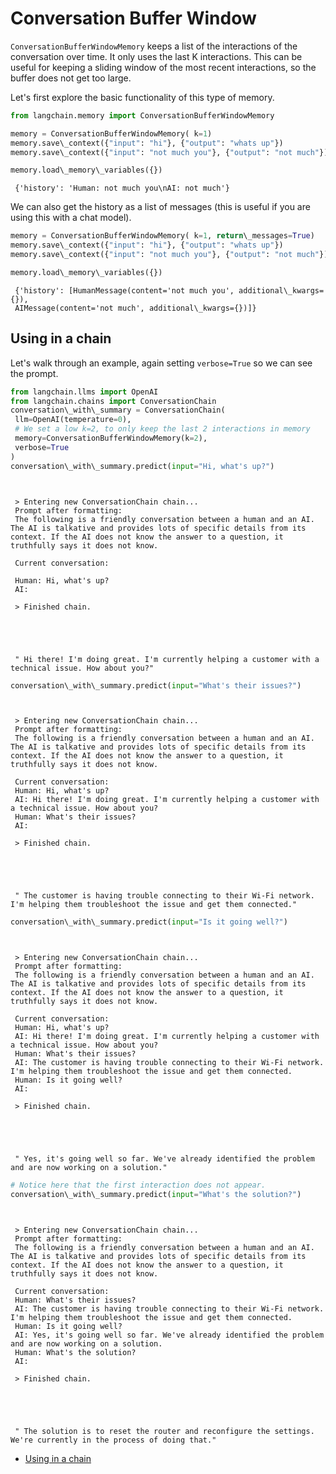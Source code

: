 # Conversation Buffer Window

`ConversationBufferWindowMemory` keeps a list of the interactions of the conversation over time. It only uses the last K interactions. This can be useful for keeping a sliding window of the most recent interactions, so the buffer does not get too large.

Let's first explore the basic functionality of this type of memory.

```python
from langchain.memory import ConversationBufferWindowMemory  

```

```python
memory = ConversationBufferWindowMemory( k=1)  
memory.save\_context({"input": "hi"}, {"output": "whats up"})  
memory.save\_context({"input": "not much you"}, {"output": "not much"})  

```

```python
memory.load\_memory\_variables({})  

```

```text
 {'history': 'Human: not much you\nAI: not much'}  

```

We can also get the history as a list of messages (this is useful if you are using this with a chat model).

```python
memory = ConversationBufferWindowMemory( k=1, return\_messages=True)  
memory.save\_context({"input": "hi"}, {"output": "whats up"})  
memory.save\_context({"input": "not much you"}, {"output": "not much"})  

```

```python
memory.load\_memory\_variables({})  

```

```text
 {'history': [HumanMessage(content='not much you', additional\_kwargs={}),  
 AIMessage(content='not much', additional\_kwargs={})]}  

```

## Using in a chain[​](#using-in-a-chain "Direct link to Using in a chain")

Let's walk through an example, again setting `verbose=True` so we can see the prompt.

```python
from langchain.llms import OpenAI  
from langchain.chains import ConversationChain  
conversation\_with\_summary = ConversationChain(  
 llm=OpenAI(temperature=0),  
 # We set a low k=2, to only keep the last 2 interactions in memory  
 memory=ConversationBufferWindowMemory(k=2),  
 verbose=True  
)  
conversation\_with\_summary.predict(input="Hi, what's up?")  

```

```text
  
  
 > Entering new ConversationChain chain...  
 Prompt after formatting:  
 The following is a friendly conversation between a human and an AI. The AI is talkative and provides lots of specific details from its context. If the AI does not know the answer to a question, it truthfully says it does not know.  
  
 Current conversation:  
  
 Human: Hi, what's up?  
 AI:  
  
 > Finished chain.  
  
  
  
  
  
 " Hi there! I'm doing great. I'm currently helping a customer with a technical issue. How about you?"  

```

```python
conversation\_with\_summary.predict(input="What's their issues?")  

```

```text
  
  
 > Entering new ConversationChain chain...  
 Prompt after formatting:  
 The following is a friendly conversation between a human and an AI. The AI is talkative and provides lots of specific details from its context. If the AI does not know the answer to a question, it truthfully says it does not know.  
  
 Current conversation:  
 Human: Hi, what's up?  
 AI: Hi there! I'm doing great. I'm currently helping a customer with a technical issue. How about you?  
 Human: What's their issues?  
 AI:  
  
 > Finished chain.  
  
  
  
  
  
 " The customer is having trouble connecting to their Wi-Fi network. I'm helping them troubleshoot the issue and get them connected."  

```

```python
conversation\_with\_summary.predict(input="Is it going well?")  

```

```text
  
  
 > Entering new ConversationChain chain...  
 Prompt after formatting:  
 The following is a friendly conversation between a human and an AI. The AI is talkative and provides lots of specific details from its context. If the AI does not know the answer to a question, it truthfully says it does not know.  
  
 Current conversation:  
 Human: Hi, what's up?  
 AI: Hi there! I'm doing great. I'm currently helping a customer with a technical issue. How about you?  
 Human: What's their issues?  
 AI: The customer is having trouble connecting to their Wi-Fi network. I'm helping them troubleshoot the issue and get them connected.  
 Human: Is it going well?  
 AI:  
  
 > Finished chain.  
  
  
  
  
  
 " Yes, it's going well so far. We've already identified the problem and are now working on a solution."  

```

```python
# Notice here that the first interaction does not appear.  
conversation\_with\_summary.predict(input="What's the solution?")  

```

```text
  
  
 > Entering new ConversationChain chain...  
 Prompt after formatting:  
 The following is a friendly conversation between a human and an AI. The AI is talkative and provides lots of specific details from its context. If the AI does not know the answer to a question, it truthfully says it does not know.  
  
 Current conversation:  
 Human: What's their issues?  
 AI: The customer is having trouble connecting to their Wi-Fi network. I'm helping them troubleshoot the issue and get them connected.  
 Human: Is it going well?  
 AI: Yes, it's going well so far. We've already identified the problem and are now working on a solution.  
 Human: What's the solution?  
 AI:  
  
 > Finished chain.  
  
  
  
  
  
 " The solution is to reset the router and reconfigure the settings. We're currently in the process of doing that."  

```

- [Using in a chain](#using-in-a-chain)
